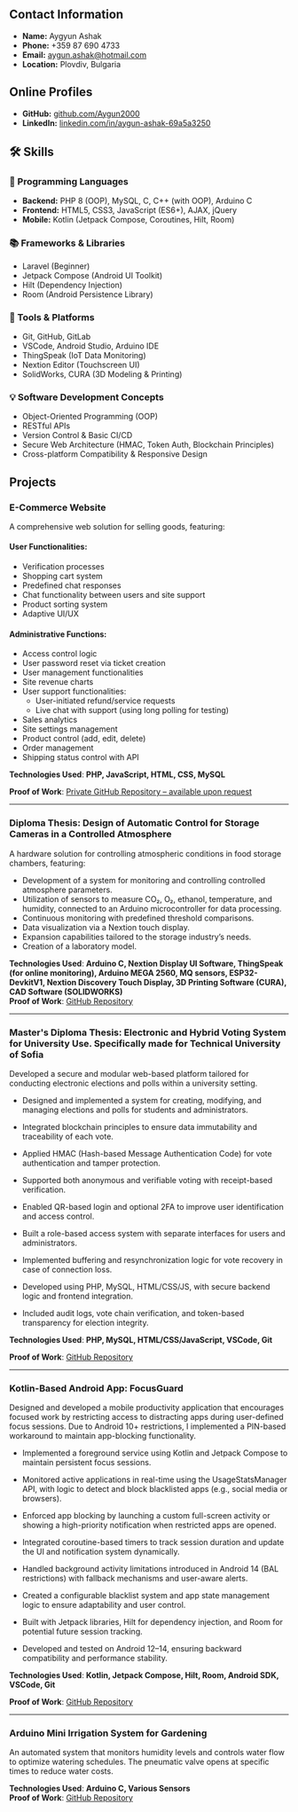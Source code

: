 ## Contact Information

- **Name:** Aygyun Ashak  
- **Phone:** +359 87 690 4733  
- **Email:** [aygun.ashak@hotmail.com](mailto:aygun.ashak@hotmail.com)  
- **Location:** Plovdiv, Bulgaria  

## Online Profiles

- **GitHub:** [github.com/Aygun2000](https://github.com/Aygun2000)  
- **LinkedIn:** [linkedin.com/in/aygun-ashak-69a5a3250](https://linkedin.com/in/aygun-ashak-69a5a3250)  
  
## 🛠️ Skills

### 🧠 Programming Languages
- **Backend:** PHP 8 (OOP), MySQL, C, C++ (with OOP), Arduino C  
- **Frontend:** HTML5, CSS3, JavaScript (ES6+), AJAX, jQuery  
- **Mobile:** Kotlin (Jetpack Compose, Coroutines, Hilt, Room)

### 📚 Frameworks & Libraries
- Laravel (Beginner)  
- Jetpack Compose (Android UI Toolkit)  
- Hilt (Dependency Injection)  
- Room (Android Persistence Library)

### 🧰 Tools & Platforms
- Git, GitHub, GitLab  
- VSCode, Android Studio, Arduino IDE  
- ThingSpeak (IoT Data Monitoring)  
- Nextion Editor (Touchscreen UI)  
- SolidWorks, CURA (3D Modeling & Printing)

### 💡 Software Development Concepts
- Object-Oriented Programming (OOP)  
- RESTful APIs  
- Version Control & Basic CI/CD  
- Secure Web Architecture (HMAC, Token Auth, Blockchain Principles)  
- Cross-platform Compatibility & Responsive Design

## Projects

### E-Commerce Website
A comprehensive web solution for selling goods, featuring:

#### User Functionalities:
- Verification processes
- Shopping cart system
- Predefined chat responses
- Chat functionality between users and site support
- Product sorting system
- Adaptive UI/UX

#### Administrative Functions:
- Access control logic
- User password reset via ticket creation
- User management functionalities
- Site revenue charts
- User support functionalities:
  - User-initiated refund/service requests
  - Live chat with support (using long polling for testing)
- Sales analytics
- Site settings management
- Product control (add, edit, delete)
- Order management
- Shipping status control with API

**Technologies Used**: **PHP, JavaScript, HTML, CSS, MySQL**  

**Proof of Work**: [Private GitHub Repository – available upon request](https://github.com/Aygun2000/Web-PHP.git) 

---

### Diploma Thesis: Design of Automatic Control for Storage Cameras in a Controlled Atmosphere
A hardware solution for controlling atmospheric conditions in food storage chambers, featuring:

- Development of a system for monitoring and controlling controlled atmosphere parameters.
- Utilization of sensors to measure CO₂, O₂, ethanol, temperature, and humidity, connected to an Arduino microcontroller for data processing.
- Continuous monitoring with predefined threshold comparisons.
- Data visualization via a Nextion touch display.
- Expansion capabilities tailored to the storage industry’s needs.
- Creation of a laboratory model.

**Technologies Used**: **Arduino C, Nextion Display UI Software, ThingSpeak (for online monitoring), Arduino MEGA 2560, MQ sensors, ESP32-DevkitV1, Nextion Discovery Touch Display, 3D Printing Software (CURA), CAD Software (SOLIDWORKS)**  
**Proof of Work**: [GitHub Repository](https://github.com/Aygun2000/diploma-thesis.git)

---

### Master's Diploma Thesis: Electronic and Hybrid Voting System for University Use. Specifically made for Technical University of Sofia
Developed a secure and modular web-based platform tailored for conducting electronic elections and polls within a university setting.

- Designed and implemented a system for creating, modifying, and managing elections and polls for students and administrators.

- Integrated blockchain principles to ensure data immutability and traceability of each vote.

- Applied HMAC (Hash-based Message Authentication Code) for vote authentication and tamper protection.

- Supported both anonymous and verifiable voting with receipt-based verification.

- Enabled QR-based login and optional 2FA to improve user identification and access control.

- Built a role-based access system with separate interfaces for users and administrators.

- Implemented buffering and resynchronization logic for vote recovery in case of connection loss.

- Developed using PHP, MySQL, HTML/CSS/JS, with secure backend logic and frontend integration.

- Included audit logs, vote chain verification, and token-based transparency for election integrity.

**Technologies Used**: **PHP, MySQL, HTML/CSS/JavaScript, VSCode, Git**

**Proof of Work**: [GitHub Repository](https://github.com/Aygun2000/master-thesis.git)

---

### Kotlin-Based Android App: FocusGuard
Designed and developed a mobile productivity application that encourages focused work by restricting access to distracting apps during user-defined focus sessions.
Due to Android 10+ restrictions, I implemented a PIN-based workaround to maintain app-blocking functionality.
- Implemented a foreground service using Kotlin and Jetpack Compose to maintain persistent focus sessions.

- Monitored active applications in real-time using the UsageStatsManager API, with logic to detect and block blacklisted apps (e.g., social media or browsers).

- Enforced app blocking by launching a custom full-screen activity or showing a high-priority notification when restricted apps are opened.

- Integrated coroutine-based timers to track session duration and update the UI and notification system dynamically.

- Handled background activity limitations introduced in Android 14 (BAL restrictions) with fallback mechanisms and user-aware alerts.

- Created a configurable blacklist system and app state management logic to ensure adaptability and user control.

- Built with Jetpack libraries, Hilt for dependency injection, and Room for potential future session tracking.

- Developed and tested on Android 12–14, ensuring backward compatibility and performance stability.

**Technologies Used**: **Kotlin, Jetpack Compose, Hilt, Room, Android SDK, VSCode, Git**

**Proof of Work**: [GitHub Repository](https://github.com/Aygun2000/FocusGuard.git)

---
### Arduino Mini Irrigation System for Gardening
An automated system that monitors humidity levels and controls water flow to optimize watering schedules. The pneumatic valve opens at specific times to reduce water costs.

**Technologies Used**: **Arduino C, Various Sensors**  
**Proof of Work**: [GitHub Repository](https://github.com/Aygun2000/watering_sys_arduino.git)



